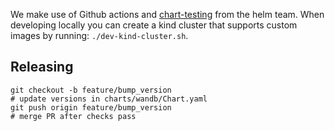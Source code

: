 We make use of Github actions and [chart-testing](https://github.com/helm/chart-testing) from the helm team. When developing locally you can create a kind cluster that supports custom images by running: `./dev-kind-cluster.sh`.

## Releasing

```shell
git checkout -b feature/bump_version
# update versions in charts/wandb/Chart.yaml
git push origin feature/bump_version
# merge PR after checks pass
```
